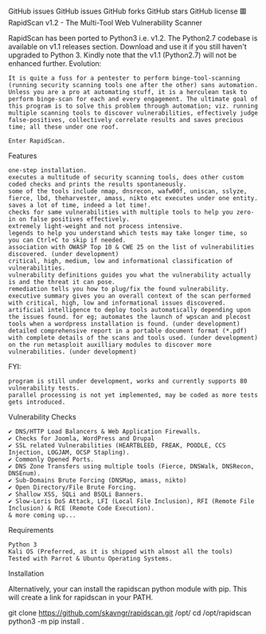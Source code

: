 GitHub issues GitHub issues GitHub forks GitHub stars GitHub license
🟥 RapidScan v1.2 - The Multi-Tool Web Vulnerability Scanner

RapidScan has been ported to Python3 i.e. v1.2. The Python2.7 codebase is available on v1.1 releases section. Download and use it if you still haven't upgraded to Python 3. Kindly note that the v1.1 (Python2.7) will not be enhanced further.
Evolution:

    It is quite a fuss for a pentester to perform binge-tool-scanning (running security scanning tools one after the other) sans automation. Unless you are a pro at automating stuff, it is a herculean task to perform binge-scan for each and every engagement. The ultimate goal of this program is to solve this problem through automation; viz. running multiple scanning tools to discover vulnerabilities, effectively judge false-positives, collectively correlate results and saves precious time; all these under one roof.

    Enter RapidScan.

Features

    one-step installation.
    executes a multitude of security scanning tools, does other custom coded checks and prints the results spontaneously.
    some of the tools include nmap, dnsrecon, wafw00f, uniscan, sslyze, fierce, lbd, theharvester, amass, nikto etc executes under one entity.
    saves a lot of time, indeed a lot time!.
    checks for same vulnerabilities with multiple tools to help you zero-in on false positives effectively.
    extremely light-weight and not process intensive.
    legends to help you understand which tests may take longer time, so you can Ctrl+C to skip if needed.
    association with OWASP Top 10 & CWE 25 on the list of vulnerabilities discovered. (under development)
    critical, high, medium, low and informational classification of vulnerabilities.
    vulnerability definitions guides you what the vulnerability actually is and the threat it can pose.
    remediation tells you how to plug/fix the found vulnerability.
    executive summary gives you an overall context of the scan performed with critical, high, low and informational issues discovered.
    artificial intelligence to deploy tools automatically depending upon the issues found. for eg; automates the launch of wpscan and plecost tools when a wordpress installation is found. (under development)
    detailed comprehensive report in a portable document format (*.pdf) with complete details of the scans and tools used. (under development)
    on the run metasploit auxilliary modules to discover more vulnerabilities. (under development)

FYI:

    program is still under development, works and currently supports 80 vulnerability tests.
    parallel processing is not yet implemented, may be coded as more tests gets introduced.

Vulnerability Checks

    ✔️ DNS/HTTP Load Balancers & Web Application Firewalls.
    ✔️ Checks for Joomla, WordPress and Drupal
    ✔️ SSL related Vulnerabilities (HEARTBLEED, FREAK, POODLE, CCS Injection, LOGJAM, OCSP Stapling).
    ✔️ Commonly Opened Ports.
    ✔️ DNS Zone Transfers using multiple tools (Fierce, DNSWalk, DNSRecon, DNSEnum).
    ✔️ Sub-Domains Brute Forcing (DNSMap, amass, nikto)
    ✔️ Open Directory/File Brute Forcing.
    ✔️ Shallow XSS, SQLi and BSQLi Banners.
    ✔️ Slow-Loris DoS Attack, LFI (Local File Inclusion), RFI (Remote File Inclusion) & RCE (Remote Code Execution).
    & more coming up...

Requirements

    Python 3
    Kali OS (Preferred, as it is shipped with almost all the tools)
    Tested with Parrot & Ubuntu Operating Systems.
Installation

Alternatively, your can install the rapidscan python module with pip. This will create a link for rapidscan in your PATH.

git clone https://github.com/skavngr/rapidscan.git /opt/
cd /opt/rapidscan
python3 -m pip install .
